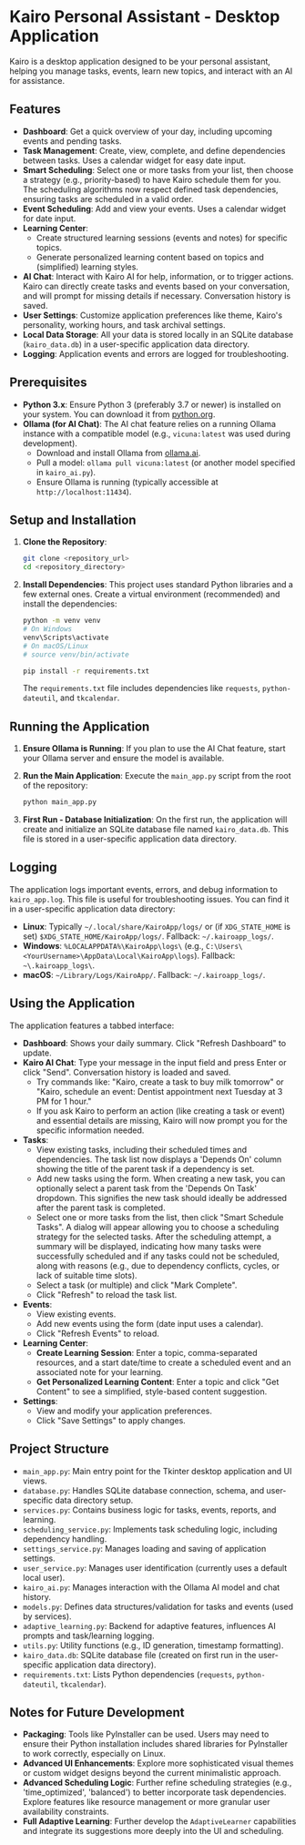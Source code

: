 # Kairo Personal Assistant - Desktop Application

Kairo is a desktop application designed to be your personal assistant, helping you manage tasks, events, learn new topics, and interact with an AI for assistance.

## Features

*   **Dashboard**: Get a quick overview of your day, including upcoming events and pending tasks.
*   **Task Management**: Create, view, complete, and define dependencies between tasks. Uses a calendar widget for easy date input.
*   **Smart Scheduling**: Select one or more tasks from your list, then choose a strategy (e.g., priority-based) to have Kairo schedule them for you. The scheduling algorithms now respect defined task dependencies, ensuring tasks are scheduled in a valid order.
*   **Event Scheduling**: Add and view your events. Uses a calendar widget for date input.
*   **Learning Center**:
    *   Create structured learning sessions (events and notes) for specific topics.
    *   Generate personalized learning content based on topics and (simplified) learning styles.
*   **AI Chat**: Interact with Kairo AI for help, information, or to trigger actions. Kairo can directly create tasks and events based on your conversation, and will prompt for missing details if necessary. Conversation history is saved.
*   **User Settings**: Customize application preferences like theme, Kairo's personality, working hours, and task archival settings.
*   **Local Data Storage**: All your data is stored locally in an SQLite database (`kairo_data.db`) in a user-specific application data directory.
*   **Logging**: Application events and errors are logged for troubleshooting.

## Prerequisites

*   **Python 3.x**: Ensure Python 3 (preferably 3.7 or newer) is installed on your system. You can download it from [python.org](https://www.python.org/).
*   **Ollama (for AI Chat)**: The AI chat feature relies on a running Ollama instance with a compatible model (e.g., `vicuna:latest` was used during development).
    *   Download and install Ollama from [ollama.ai](https://ollama.ai/).
    *   Pull a model: `ollama pull vicuna:latest` (or another model specified in `kairo_ai.py`).
    *   Ensure Ollama is running (typically accessible at `http://localhost:11434`).

## Setup and Installation

1.  **Clone the Repository**:
    ```bash
    git clone <repository_url>
    cd <repository_directory>
    ```

2.  **Install Dependencies**:
    This project uses standard Python libraries and a few external ones. Create a virtual environment (recommended) and install the dependencies:
    ```bash
    python -m venv venv
    # On Windows
    venv\Scripts\activate
    # On macOS/Linux
    # source venv/bin/activate

    pip install -r requirements.txt
    ```
    The `requirements.txt` file includes dependencies like `requests`, `python-dateutil`, and `tkcalendar`.

## Running the Application

1.  **Ensure Ollama is Running**: If you plan to use the AI Chat feature, start your Ollama server and ensure the model is available.

2.  **Run the Main Application**:
    Execute the `main_app.py` script from the root of the repository:
    ```bash
    python main_app.py
    ```

3.  **First Run - Database Initialization**:
    On the first run, the application will create and initialize an SQLite database file named `kairo_data.db`. This file is stored in a user-specific application data directory.

## Logging

The application logs important events, errors, and debug information to `kairo_app.log`. This file is useful for troubleshooting issues. You can find it in a user-specific application data directory:
*   **Linux**: Typically `~/.local/share/KairoApp/logs/` or (if `XDG_STATE_HOME` is set) `$XDG_STATE_HOME/KairoApp/logs/`. Fallback: `~/.kairoapp_logs/`.
*   **Windows**: `%LOCALAPPDATA%\KairoApp\logs\` (e.g., `C:\Users\<YourUsername>\AppData\Local\KairoApp\logs`). Fallback: `~\.kairoapp_logs\`.
*   **macOS**: `~/Library/Logs/KairoApp/`. Fallback: `~/.kairoapp_logs/`.

## Using the Application

The application features a tabbed interface:

*   **Dashboard**: Shows your daily summary. Click "Refresh Dashboard" to update.
*   **Kairo AI Chat**: Type your message in the input field and press Enter or click "Send". Conversation history is loaded and saved.
    *   Try commands like: "Kairo, create a task to buy milk tomorrow" or "Kairo, schedule an event: Dentist appointment next Tuesday at 3 PM for 1 hour."
    *   If you ask Kairo to perform an action (like creating a task or event) and essential details are missing, Kairo will now prompt you for the specific information needed.
*   **Tasks**:
    *   View existing tasks, including their scheduled times and dependencies. The task list now displays a 'Depends On' column showing the title of the parent task if a dependency is set.
    *   Add new tasks using the form. When creating a new task, you can optionally select a parent task from the 'Depends On Task' dropdown. This signifies the new task should ideally be addressed after the parent task is completed.
    *   Select one or more tasks from the list, then click "Smart Schedule Tasks". A dialog will appear allowing you to choose a scheduling strategy for the selected tasks. After the scheduling attempt, a summary will be displayed, indicating how many tasks were successfully scheduled and if any tasks could not be scheduled, along with reasons (e.g., due to dependency conflicts, cycles, or lack of suitable time slots).
    *   Select a task (or multiple) and click "Mark Complete".
    *   Click "Refresh" to reload the task list.
*   **Events**:
    *   View existing events.
    *   Add new events using the form (date input uses a calendar).
    *   Click "Refresh Events" to reload.
*   **Learning Center**:
    *   **Create Learning Session**: Enter a topic, comma-separated resources, and a start date/time to create a scheduled event and an associated note for your learning.
    *   **Get Personalized Learning Content**: Enter a topic and click "Get Content" to see a simplified, style-based content suggestion.
*   **Settings**:
    *   View and modify your application preferences.
    *   Click "Save Settings" to apply changes.

## Project Structure

*   `main_app.py`: Main entry point for the Tkinter desktop application and UI views.
*   `database.py`: Handles SQLite database connection, schema, and user-specific data directory setup.
*   `services.py`: Contains business logic for tasks, events, reports, and learning.
*   `scheduling_service.py`: Implements task scheduling logic, including dependency handling.
*   `settings_service.py`: Manages loading and saving of application settings.
*   `user_service.py`: Manages user identification (currently uses a default local user).
*   `kairo_ai.py`: Manages interaction with the Ollama AI model and chat history.
*   `models.py`: Defines data structures/validation for tasks and events (used by services).
*   `adaptive_learning.py`: Backend for adaptive features, influences AI prompts and task/learning logging.
*   `utils.py`: Utility functions (e.g., ID generation, timestamp formatting).
*   `kairo_data.db`: SQLite database file (created on first run in the user-specific application data directory).
*   `requirements.txt`: Lists Python dependencies (`requests`, `python-dateutil`, `tkcalendar`).

## Notes for Future Development

*   **Packaging**: Tools like PyInstaller can be used. Users may need to ensure their Python installation includes shared libraries for PyInstaller to work correctly, especially on Linux.
*   **Advanced UI Enhancements**: Explore more sophisticated visual themes or custom widget designs beyond the current minimalistic approach.
*   **Advanced Scheduling Logic**: Further refine scheduling strategies (e.g., 'time_optimized', 'balanced') to better incorporate task dependencies. Explore features like resource management or more granular user availability constraints.
*   **Full Adaptive Learning**: Further develop the `AdaptiveLearner` capabilities and integrate its suggestions more deeply into the UI and scheduling.
```
